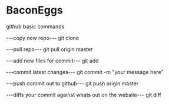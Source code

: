 BaconEggs
=========
github basic commands

---copy new repo--- git clone

---pull repo--- git pull origin master

---add new files for commit--- git add

---commit latest changes--- git commit -m "your message here"

---push commit out to github--- git push origin master

---diffs your commit against whats out on the website--- git diff
